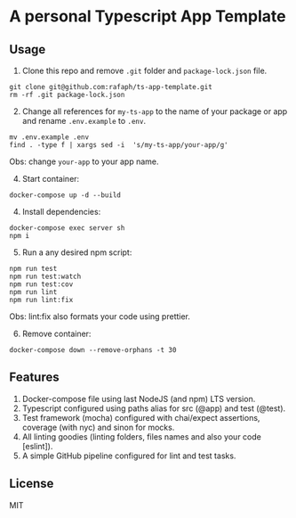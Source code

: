# A personal Typescript App Template

## Usage

1) Clone this repo and remove `.git` folder and `package-lock.json` file.

```
git clone git@github.com:rafaph/ts-app-template.git
rm -rf .git package-lock.json
```

2) Change all references for `my-ts-app` to the name of your package or app and rename `.env.example` to `.env`.

```
mv .env.example .env
find . -type f | xargs sed -i  's/my-ts-app/your-app/g'
```

Obs: change `your-app` to your app name.

4) Start container:

```
docker-compose up -d --build
```

4) Install dependencies:

```
docker-compose exec server sh
npm i
```

5) Run a any desired npm script:

```
npm run test
npm run test:watch
npm run test:cov
npm run lint
npm run lint:fix
```

Obs: lint:fix also formats your code using prettier.

6) Remove container:

```
docker-compose down --remove-orphans -t 30
```

## Features

1) Docker-compose file using last NodeJS (and npm) LTS version.
2) Typescript configured using paths alias for src (@app) and test (@test).
3) Test framework (mocha) configured with chai/expect assertions, coverage (with nyc) and sinon for mocks.
4) All linting goodies (linting folders, files names and also your code [eslint]).
5) A simple GitHub pipeline configured for lint and test tasks.

## License

MIT
